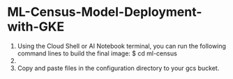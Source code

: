 # ML-Census-Model-Deployment-with-GKE

1. Using the Cloud Shell or AI Notebook terminal, you can run the following command lines to build the final image:
   $ cd ml-census
3. 
4. Copy and paste files in the configuration directory to your gcs bucket.
